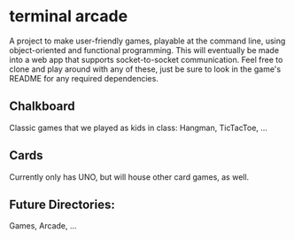 # terminal arcade
A project to make user-friendly games, playable at the command line, using object-oriented and functional programming. This will eventually be made into a web app that supports socket-to-socket communication. Feel free to clone and play around with any of these, just be sure to look in the game's README for any required dependencies. 

## Chalkboard
Classic games that we played as kids in class: Hangman,  TicTacToe, ...

## Cards
Currently only has UNO, but will house other card games, as well.

## Future Directories:
Games, Arcade, ...
 
